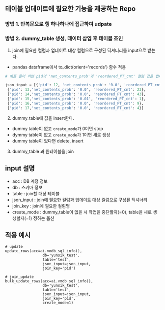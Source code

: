 ## 테이블 업데이트에 필요한 기능을 제공하는 Repo

### 방법 1. 반복문으로 행 하나하나에 접근하여 udpate


### 방법 2. dummy_table 생성, 데이터 삽입 후 테이블 조인
1) join에 필요한 컬럼과 업데이트 대상 컬럼으로 구성된 딕셔너리를 input으로 받는다.
  - pandas dataframe에서 to_dict(orient='records') 함수 적용

```python
# 예를 들어 어떤 pid의 'net_contents_prob'과 'reordered_PT_cnt' 컬럼 값을 업데이트 하려면 다음과 같은 json_input을 받는다. 

json_input = [{'pid': 12, 'net_contents_prob': '0.0', 'reordered_PT_cnt': 29},
 {'pid': 13,'net_contents_prob': '0.0', 'reordered_PT_cnt': 23},
 {'pid': 14,'net_contents_prob': '0.0', 'reordered_PT_cnt': 43},
 {'pid': 15,'net_contents_prob': '0.01', 'reordered_PT_cnt': 1},
 {'pid': 16,'net_contents_prob': '0.0', 'reordered_PT_cnt': 9},
 {'pid': 17,'net_contents_prob': '0.0', 'reordered_PT_cnt': 4}]
```

2) dummy_table에 값을 insert한다.
- dummy table이 없고 `create_mode`가 0이면 stop
- dymmy table이 없고 `create_mode`가 1이면 새로 생성
- dummy table이 있다면 delete, insert

3) dummy_table 과 원테이블을 join

## input 설명


- acc : DB 계정 정보
- db : 스키마 정보
- table : join할 대상 테이블
- json_input : join에 필요한 컬럼과 업데이트 대상 컬럼으로 구성된 딕셔너리
- join_key : join에 필요한 컬럼명
- create_mode : dummy_table이 없을 시 작업을 중단할지(=0), table을 새로 생성할지(=1) 정하는 옵션



## 적용 예시
```
# update
update_rows(acc=ai.vmdb_sql_info(),
                 db='yunsik_test',
                 table='test',
                 json_input=json_input,
                 join_key='pid')
                 
# join_update
bulk_update_rows(acc=ai.vmdb_sql_info(),
                 db='yunsik_test',
                 table='test',
                 json_input=json_input,
                 join_key='pid',
                 create_mode=1)

```
